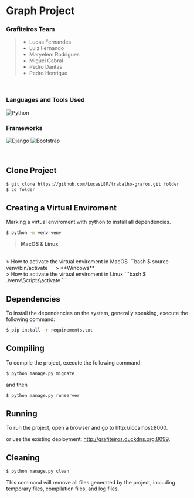 # Graph Project

### **Grafiteiros Team**

> - Lucas Fernandes </br>
> - Luiz Fernando </br>
> - Maryelem Rodrigues </br>
> - Miguel Cabral </br>
> - Pedro Dantas </br>
> - Pedro Henrique </br>

</br>

### **Languages and Tools Used**

![Python](https://img.shields.io/badge/python-3670A0?style=for-the-badge&logo=python&logoColor=ffdd54)

### **Frameworks**

![Django](https://img.shields.io/badge/django-%23092E20.svg?style=for-the-badge&logo=django&logoColor=white)
![Bootstrap](https://img.shields.io/badge/bootstrap-%23563D7C.svg?style=for-the-badge&logo=bootstrap&logoColor=white)

</br>

## Clone Project

```bash
$ git clone https://github.com/LucasLBF/trabalho-grafos.git folder
$ cd folder
```

## Creating a Virtual Enviroment

Marking a virtual enviroment with python to install all dependencies.
```bash
$ python -m venv venv
```
> **MacOS & Linux**
</br>
> How to activate the virtual enviroment in MacOS 
```bash
$ source venv/bin/activate
```
> **Windows**
</br>
> How to activate the virtual enviroment in Linux 
```bash
$ .\venv\Scripts\activate
```

## Dependencies

To install the dependencies on the system, generally speaking, execute the following command:
```bash
$ pip install -r requirements.txt
```

## Compiling
To compile the project, execute the following command:
```bash
$ python manage.py migrate
```
and then
```bash
$ python manage.py runserver
```
## Running
To run the project, open a browser and go to http://localhost:8000.

or use the existing deployment: http://grafiteiros.duckdns.org:8099.


## Cleaning

```bash
$ python manage.py clean
```
This command will remove all files generated by the project, including temporary files, compilation files, and log files.
